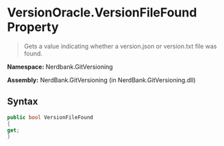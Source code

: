 # VersionOracle.VersionFileFound Property
> Gets a value indicating whether a version.json or version.txt file was found.

**Namespace:** Nerdbank.GitVersioning

**Assembly:** NerdBank.GitVersioning (in NerdBank.GitVersioning.dll)
## Syntax
~~~~csharp
public bool VersionFileFound
{
get;
}
~~~~
